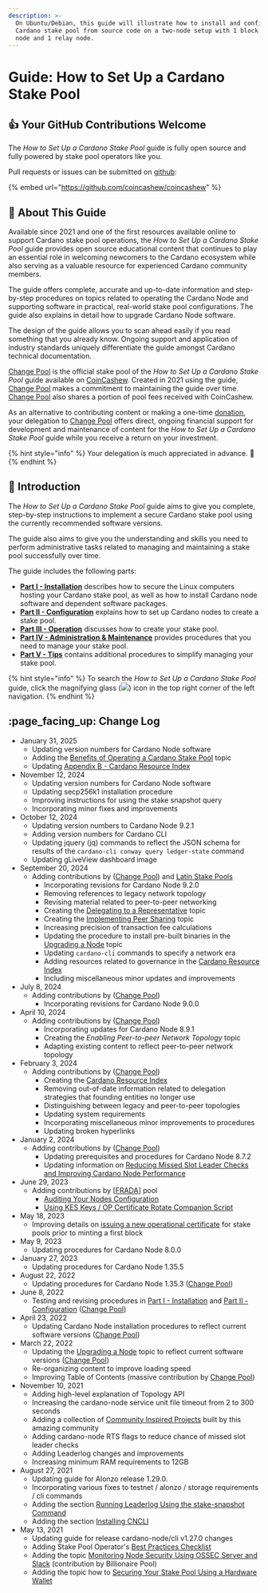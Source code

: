 ```yaml
---
description: >-
  On Ubuntu/Debian, this guide will illustrate how to install and configure a
  Cardano stake pool from source code on a two-node setup with 1 block producer
  node and 1 relay node.
---
```


# Guide: How to Set Up a Cardano Stake Pool

## :thumbsup: Your GitHub Contributions Welcome

The _How to Set Up a Cardano Stake Pool_ guide is fully open source and fully powered by stake pool operators like you.

Pull requests or issues can be submitted on [github](https://github.com/coincashew/coincashew):

{% embed url="https://github.com/coincashew/coincashew" %}

## :wrench: About This Guide

Available since 2021 and one of the first resources available online to support Cardano stake pool operations, the _How to Set Up a Cardano Stake Pool_ guide provides open source educational content that continues to play an essential role in welcoming newcomers to the Cardano ecosystem while also serving as a valuable resource for experienced Cardano community members.

The guide offers complete, accurate and up-to-date information and step-by-step procedures on topics related to operating the Cardano Node and supporting software in practical, real-world stake pool configurations. The guide also explains in detail how to upgrade Cardano Node software.

The design of the guide allows you to scan ahead easily if you read something that you already know. Ongoing support and application of industry standards uniquely differentiate the guide amongst Cardano technical documentation.

[Change Pool](https://change.paradoxicalsphere.com) is the official stake pool of the _How to Set Up a Cardano Stake Pool_ guide available on [CoinCashew](https://www.coincashew.com/). Created in 2021 using the guide, [Change Pool](https://change.paradoxicalsphere.com) makes a commitment to maintaining the guide over time. [Change Pool](https://change.paradoxicalsphere.com) also shares a portion of pool fees received with CoinCashew.

As an alternative to contributing content or making a one-time [donation](https://cointr.ee/coincashew), your delegation to [Change Pool](https://change.paradoxicalsphere.com) offers direct, ongoing financial support for development and maintenance of content for the _How to Set Up a Cardano Stake Pool_ guide while you receive a return on your investment.

{% hint style="info" %}
Your delegation is much appreciated in advance. :pray:
{% endhint %}

## :tada: Introduction

The _How to Set Up a Cardano Stake Pool_ guide aims to give you complete, step-by-step instructions to implement a secure Cardano stake pool using the currently recommended software versions.

The guide also aims to give you the understanding and skills you need to perform administrative tasks related to managing and maintaining a stake pool successfully over time.

The guide includes the following parts:

* [**Part I - Installation**](part-i-installation/) describes how to secure the Linux computers hosting your Cardano stake pool, as well as how to install Cardano node software and dependent software packages.
* [**Part II - Configuration**](part-ii-configuration/) explains how to set up Cardano nodes to create a stake pool.
* [**Part III - Operation**](part-iii-operation/) discusses how to create your stake pool.
* [**Part IV - Administration & Maintenance**](part-iv-administration/) provides procedures that you need to manage your stake pool.
* [**Part V - Tips**](part-v-tips/) contains additional procedures to simplify managing your stake pool.

{% hint style="info" %}
To search the _How to Set Up a Cardano Stake Pool_ guide, click the magnifying glass (![](../../../.gitbook/assets/search-icon.png)) icon in the top right corner of the left navigation.
{% endhint %}

## :page\_facing\_up: Change Log

* January 31, 2025
  * Updating version numbers for Cardano Node software
  * Adding the [Benefits of Operating a Cardano Stake Pool](benefits.md) topic
  * Updating [Appendix B - Cardano Resource Index](appendix-b-resource-index.md)
* November 12, 2024
  * Updating version numbers for Cardano Node software
  * Updating secp256k1 installation procedure
  * Improving instructions for using the stake snapshot query
  * Incorporating minor fixes and improvements
* October 12, 2024
  * Updating version numbers to Cardano Node 9.2.1
  * Adding version numbers for Cardano CLI
  * Updating jquery (jq) commands to reflect the JSON schema for results of the `cardano-cli conway query ledger-state` command
  * Updating gLiveView dashboard image
* September 20, 2024
  * Adding contributions by ([Change Pool](https://change.paradoxicalsphere.com)) and [Latin Stake Pools](https://latinstakepools.com/)
    * Incorporating revisions for Cardano Node 9.2.0
	* Removing references to legacy network topology
	* Revising material related to peer-to-peer networking
	* Creating the [Delegating to a Representative](part-iv-administration/delegating-to-a-representative.md) topic
	* Creating the [Implementing Peer Sharing](part-v-tips/implementing-peer-sharing.md) topic
	* Increasing precision of transaction fee calculations
	* Updating the procedure to install pre-built binaries in the [Upgrading a Node](part-iv-administration/upgrading-a-node.md) topic
	* Updating `cardano-cli` commands to specify a network era
	* Adding resources related to governance in the [Cardano Resource Index](appendix-b-resource-index.md)
	* Including miscellaneous minor updates and improvements
* July 8, 2024
  * Adding contributions by ([Change Pool](https://change.paradoxicalsphere.com))
    * Incorporating revisions for Cardano Node 9.0.0
* April 10, 2024
  * Adding contributions by ([Change Pool](https://change.paradoxicalsphere.com))
    * Incorporating updates for Cardano Node 8.9.1
    * Creating the *Enabling Peer-to-peer Network Topology* topic
    * Adapting existing content to reflect peer-to-peer network topology
* February 3, 2024
  * Adding contributions by ([Change Pool](https://change.paradoxicalsphere.com))
    * Creating the [Cardano Resource Index](appendix-b-resource-index.md)
    * Removing out-of-date information related to delegation strategies that founding entities no longer use
    * Distinguishing between legacy and peer-to-peer topologies
    * Updating system requirements
    * Incorporating miscellaneous minor improvements to procedures
    * Updating broken hyperlinks
* January 2, 2024
  * Adding contributions by ([Change Pool](https://change.paradoxicalsphere.com))
    * Updating prerequisites and procedures for Cardano Node 8.7.2
    * Updating information on [Reducing Missed Slot Leader Checks and Improving Cardano Node Performance](part-v-tips/reducing-missed-slot-leader-checks.md)
* June 29, 2023
  * Adding contributions by \[[FRADA](https://cardano-france-stakepool.org/)] pool
    * [Auditing Your Nodes Configuration](part-iv-administration/audit-node-configuration.md)
    * [Using KES Keys / OP Certificate Rotate Companion Script](part-iv-administration/kes-rotate-companion-script.md)
* May 18, 2023
  * Improving details on [issuing a new operational certificate](part-iv-administration/issuing-new-opcert.md) for stake pools prior to minting a first block
* May 9, 2023
  * Updating procedures for Cardano Node 8.0.0
* January 27, 2023
  * Updating procedures for Cardano Node 1.35.5
* August 22, 2022
  * Updating procedures for Cardano Node 1.35.3 ([Change Pool](https://change.paradoxicalsphere.com))
* June 8, 2022
  * Testing and revising procedures in [Part I - Installation](part-i-installation/) and [Part II - Configuration](part-ii-configuration/) ([Change Pool](https://change.paradoxicalsphere.com))
* April 23, 2022
  * Updating Cardano Node installation procedures to reflect current software versions ([Change Pool](https://change.paradoxicalsphere.com))
* March 22, 2022
  * Updating the [Upgrading a Node](part-iv-administration/upgrading-a-node.md) topic to reflect current software versions ([Change Pool](https://change.paradoxicalsphere.com))
  * Re-organizing content to improve loading speed
  * Improving Table of Contents (massive contribution by [Change Pool](https://change.paradoxicalsphere.com))
* November 10, 2021
  * Adding high-level explanation of Topology API
  * Increasing the cardano-node service unit file timeout from 2 to 300 seconds
  * Adding a collection of [Community Inspired Projects](see-also.md#projects) built by this amazing community
  * Adding cardano-node RTS flags to reduce chance of missed slot leader checks
  * Adding Leaderlog changes and improvements
  * Increasing minimum RAM requirements to 12GB
* August 27, 2021
  * Updating guide for Alonzo release 1.29.0.
  * Incorporating various fixes to testnet / alonzo / storage requirements / cli commands
  * Adding the section [Running Leaderlog Using the stake-snapshot Command](part-iii-operation/configuring-slot-leader-calculation.md#stakesnapshot)
  * Adding the section [Installing CNCLI](part-iii-operation/configuring-slot-leader-calculation.md#cncli)
* May 13, 2021
  * Updating guide for release cardano-node/cli v1.27.0 changes
  * Adding Stake Pool Operator's [Best Practices Checklist](appendix-a-best-practices-checklist.md)
  * Adding the topic [Monitoring Node Security Using OSSEC Server and Slack](part-v-tips/monitoring-node-security-using-ossec-server-and-slack.md) (contribution by Billionaire Pool)
  * Adding the topic how to [Securing Your Stake Pool Using a Hardware Wallet](part-iii-operation/securing-your-stake-pool-using-a-hardware-wallet.md)
